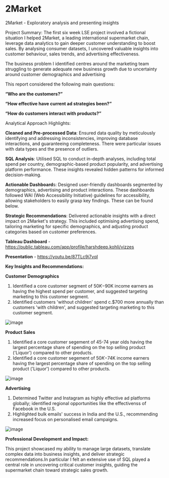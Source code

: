 # 2Market
2Market - Exploratory analysis and presenting insights

Project Summary: The first six week LSE project involved a fictional situation I helped 2Market, a leading international supermarket chain, leverage data analytics to gain deeper customer understanding to boost sales. By analysing consumer datasets, I uncovered valuable insights into customer behaviour, sales trends, and advertising effectiveness.

The business problem I identified centres around the marketing team struggling to generate adequate new business growth due to uncertainty around customer demographics and advertising

This report considered the following main questions:

**“Who are the customers?”**

**“How effective have current ad strategies been?”**

**“How do customers interact with products?”**


Analytical Approach Highlights:

**Cleaned and Pre-processed Data**: Ensured data quality by meticulously identifying and addressing inconsistencies, improving database interactions, and guaranteeing completeness. There were particular issues with data types and the presence of outliers.

**SQL Analysis**: Utilised SQL to conduct in-depth analyses, including total spend per country, demographic-based product popularity, and advertising platform performance. These insights revealed hidden patterns for informed decision-making.

**Actionable Dashboard**s: Designed user-friendly dashboards segmented by demographics, advertising and product interactions. These dashboards followed WAI (Web Accessibility Initiative) guidelines for accessibility, allowing stakeholders to easily grasp key findings. These can be found below.

**Strategic Recommendations**: Delivered actionable insights with a direct impact on 2Market's strategy. This included optimising advertising spend, tailoring marketing for specific demographics, and adjusting product categories based on customer preferences.


**Tableau Dashboard** - https://public.tableau.com/app/profile/harshdeep.kohli/vizzes

**Presentation** - https://youtu.be/87TLc9i7vqI


**Key Insights and Recommendations:**


**Customer Demographics**

1. Identified a core customer segment of $50K-$90K income earners as having the highest spend per customer, and suggested targeting marketing to this customer segment.
2. Identified customers 'without children' spend c.$700 more annually than customers 'with children', and suggested targeting marketing to this customer segment.

![image](https://github.com/user-attachments/assets/4f0948c4-07c8-459a-b9d4-dc52a7c7b7ec)


**Product Sales**

1. Identified a core customer segement of 45-74 year olds having the largest percentage share of spending on the top selling product ('Liquor') compared to other products.
2. Identified a core customer segement of $50K-$74K income earners having the largest percentage share of spending on the top selling product ('Liquor') compared to other products.

![image](https://github.com/user-attachments/assets/bb0c9412-4b34-498d-aa99-90f4542ff8bf)


**Advertising** 

1. Determined Twitter and Instagram as highly effective ad platforms globally; identified regional opportunities like the effectivenss of Facebook in the U.S.
2. Highlighted bulk emails' success in India and the U.S., recommending increased focus on personalised email campaigns.

![image](https://github.com/user-attachments/assets/a1cc7c15-a98a-482d-a0df-dd847cf61c10)


**Professional Development and Impact:**

This project showcased my ability to manage large datasets, translate complex data into business insights, and deliver strategic recommendations.In particular I felt an extensive use of SQL played a central role in uncovering critical customer insights, guiding the supermarket chain toward strategic sales growth.

